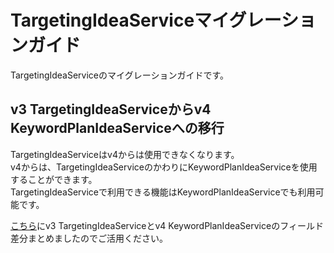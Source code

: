 # TargetingIdeaServiceマイグレーションガイド

TargetingIdeaServiceのマイグレーションガイドです。

## v3 TargetingIdeaServiceからv4 KeywordPlanIdeaServiceへの移行

TargetingIdeaServiceはv4からは使用できなくなります。  
v4からは、TargetingIdeaServiceのかわりにKeywordPlanIdeaServiceを使用することができます。  
TargetingIdeaServiceで利用できる機能はKeywordPlanIdeaServiceでも利用可能です。

[こちら](resources/KeywordPlanIdeaService-diff.xlsx)にv3 TargetingIdeaServiceとv4 KeywordPlanIdeaServiceのフィールド差分まとめましたのでご活用ください。
